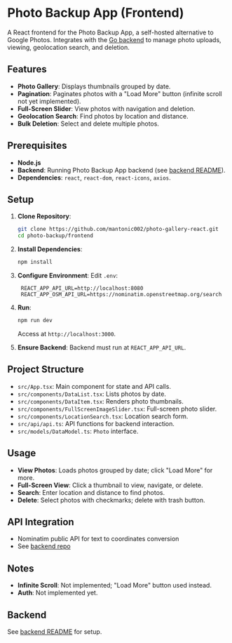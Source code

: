 # Photo Backup App (Frontend)

A React frontend for the Photo Backup App, a self-hosted alternative to Google Photos. Integrates with the [Go backend](https://github.com/mantonic002/photo-backup) to manage photo uploads, viewing, geolocation search, and deletion.

## Features

- **Photo Gallery**: Displays thumbnails grouped by date.
- **Pagination**: Paginates photos with a "Load More" button (infinite scroll not yet implemented).
- **Full-Screen Slider**: View photos with navigation and deletion.
- **Geolocation Search**: Find photos by location and distance.
- **Bulk Deletion**: Select and delete multiple photos.

## Prerequisites

- **Node.js**
- **Backend**: Running Photo Backup App backend (see [backend README](https://github.com/mantonic002/photo-backup)).
- **Dependencies**: `react`, `react-dom`, `react-icons`, `axios`.

## Setup

1. **Clone Repository**:

   ```bash
   git clone https://github.com/mantonic002/photo-gallery-react.git
   cd photo-backup/frontend
   ```

2. **Install Dependencies**:

   ```bash
   npm install
   ```

3. **Configure Environment**:
   Edit `.env`:

   ```plaintext
    REACT_APP_API_URL=http://localhost:8080
    REACT_APP_OSM_API_URL=https://nominatim.openstreetmap.org/search
   ```

4. **Run**:

   ```bash
   npm run dev
   ```

   Access at `http://localhost:3000`.

5. **Ensure Backend**: Backend must run at `REACT_APP_API_URL`.

## Project Structure

- `src/App.tsx`: Main component for state and API calls.
- `src/components/DataList.tsx`: Lists photos by date.
- `src/components/DataItem.tsx`: Renders photo thumbnails.
- `src/components/FullScreenImageSlider.tsx`: Full-screen photo slider.
- `src/components/LocationSearch.tsx`: Location search form.
- `src/api/api.ts`: API functions for backend interaction.
- `src/models/DataModel.ts`: `Photo` interface.

## Usage

- **View Photos**: Loads photos grouped by date; click "Load More" for more.
- **Full-Screen View**: Click a thumbnail to view, navigate, or delete.
- **Search**: Enter location and distance to find photos.
- **Delete**: Select photos with checkmarks; delete with trash button.

## API Integration

- Nominatim public API for text to coordinates conversion
- See [backend repo](https://github.com/mantonic002/photo-backup)

## Notes

- **Infinite Scroll**: Not implemented; "Load More" button used instead.
- **Auth**: Not implemented yet.

## Backend

See [backend README](https://github.com/mantonic002/photo-backup) for setup.
